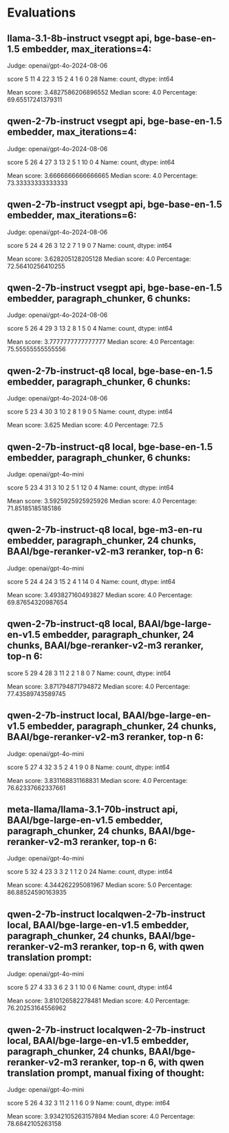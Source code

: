 # Evaluations

## llama-3.1-8b-instruct vsegpt api, bge-base-en-1.5 embedder, max_iterations=4:

Judge: openai/gpt-4o-2024-08-06

score
5    11
4    22
3    15
2     4
1     6
0    28
Name: count, dtype: int64

Mean score: 3.4827586206896552
Median score: 4.0
Percentage: 69.65517241379311


## qwen-2-7b-instruct vsegpt api, bge-base-en-1.5 embedder, max_iterations=4:

Judge: openai/gpt-4o-2024-08-06

score
5    26
4    27
3    13
2     5
1    10
0     4
Name: count, dtype: int64

Mean score: 3.6666666666666665
Median score: 4.0
Percentage: 73.33333333333333

## qwen-2-7b-instruct vsegpt api, bge-base-en-1.5 embedder, max_iterations=6:

Judge: openai/gpt-4o-2024-08-06

score
5    24
4    26
3    12
2     7
1     9
0     7
Name: count, dtype: int64

Mean score: 3.628205128205128
Median score: 4.0
Percentage: 72.56410256410255

## qwen-2-7b-instruct vsegpt api, bge-base-en-1.5 embedder, paragraph_chunker, 6 chunks:

Judge: openai/gpt-4o-2024-08-06

score
5    26
4    29
3    13
2     8
1     5
0     4
Name: count, dtype: int64

Mean score: 3.7777777777777777
Median score: 4.0
Percentage: 75.55555555555556

## qwen-2-7b-instruct-q8 local, bge-base-en-1.5 embedder, paragraph_chunker, 6 chunks:

Judge: openai/gpt-4o-2024-08-06


score
5    23
4    30
3    10
2     8
1     9
0     5
Name: count, dtype: int64

Mean score: 3.625
Median score: 4.0
Percentage: 72.5


## qwen-2-7b-instruct-q8 local, bge-base-en-1.5 embedder, paragraph_chunker, 6 chunks:

Judge: openai/gpt-4o-mini


score
5    23
4    31
3    10
2     5
1    12
0     4
Name: count, dtype: int64

Mean score: 3.5925925925925926
Median score: 4.0
Percentage: 71.85185185185186


## qwen-2-7b-instruct-q8 local, bge-m3-en-ru embedder, paragraph_chunker, 24 chunks, BAAI/bge-reranker-v2-m3 reranker, top-n 6: 

Judge: openai/gpt-4o-mini

score
5    24
4    24
3    15
2     4
1    14
0     4
Name: count, dtype: int64

Mean score: 3.493827160493827
Median score: 4.0
Percentage: 69.87654320987654

## qwen-2-7b-instruct-q8 local, BAAI/bge-large-en-v1.5 embedder, paragraph_chunker, 24 chunks, BAAI/bge-reranker-v2-m3 reranker, top-n 6: 

score
5    29
4    28
3    11
2     2
1     8
0     7
Name: count, dtype: int64

Mean score: 3.871794871794872
Median score: 4.0
Percentage: 77.43589743589745

## qwen-2-7b-instruct local, BAAI/bge-large-en-v1.5 embedder, paragraph_chunker, 24 chunks, BAAI/bge-reranker-v2-m3 reranker, top-n 6: 

Judge: openai/gpt-4o-mini

score
5    27
4    32
3     5
2     4
1     9
0     8
Name: count, dtype: int64

Mean score: 3.831168831168831
Median score: 4.0
Percentage: 76.62337662337661


## meta-llama/llama-3.1-70b-instruct api, BAAI/bge-large-en-v1.5 embedder, paragraph_chunker, 24 chunks, BAAI/bge-reranker-v2-m3 reranker, top-n 6: 

Judge: openai/gpt-4o-mini

score
5    32
4    23
3     3
2     1
1     2
0    24
Name: count, dtype: int64

Mean score: 4.344262295081967
Median score: 5.0
Percentage: 86.88524590163935


## qwen-2-7b-instruct localqwen-2-7b-instruct local, BAAI/bge-large-en-v1.5 embedder, paragraph_chunker, 24 chunks, BAAI/bge-reranker-v2-m3 reranker, top-n 6, with qwen translation prompt:

Judge: openai/gpt-4o-mini

score
5    27
4    33
3     6
2     3
1    10
0     6
Name: count, dtype: int64

Mean score: 3.810126582278481
Median score: 4.0
Percentage: 76.20253164556962


## qwen-2-7b-instruct localqwen-2-7b-instruct local, BAAI/bge-large-en-v1.5 embedder, paragraph_chunker, 24 chunks, BAAI/bge-reranker-v2-m3 reranker, top-n 6, with qwen translation prompt, manual fixing of thought:
Judge: openai/gpt-4o-mini

score
5    26
4    32
3    11
2     1
1     6
0     9
Name: count, dtype: int64

Mean score: 3.9342105263157894
Median score: 4.0
Percentage: 78.6842105263158

